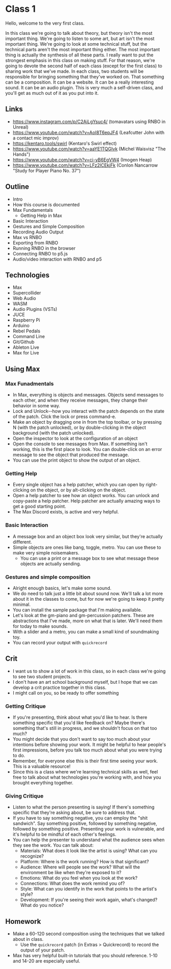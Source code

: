 # Class 1

Hello, welcome to the very first class. 

In this class we're going to talk about theory, but theory isn't the most important thing. We're going to listen to some art, but art isn't the most important thing. We're going to look at some technical stuff, but the technical parts aren't the most important thing either. The most important thing is actually the synthesis of all these parts. I really want to put the strongest emphasis in this class on making stuff. For that reason, we're going to devote the second half of each class (except for the first class) to sharing work that we've made. In each class, two students will be responsible for bringing something that they've worked on. That something can be a composition. It can be a website. It can be a really interesting sound. It can be an audio plugin. This is very much a self-driven class, and you'll get as much out of it as you put into it. 

## Links

- https://www.instagram.com/p/C2AiLgYsuc4/ (tomavatars using RNBO in Unreal)
- https://www.youtube.com/watch?v=AoI8T6epJF4 (Leafcutter John with a contact mic improv)
- https://kentaro.tools/swirl (Kentaro's Swirl effect)
- https://www.youtube.com/watch?v=aaYE1TQGIvk (Michel Waisvisz "The Hands")
- https://www.youtube.com/watch?v=ci-yB6EgVW4 (Imogen Heap)
- https://www.youtube.com/watch?v=LFz2lCEkjFk (Conlon Nancarrow "Study for Player Piano No. 37")

## Outline

- Intro
- How this course is documented
- Max Fundamentals
    - Getting Help in Max
- Basic Interaction
- Gestures and Simple Composition
- Recording Audio Output
- Max vs RNBO
- Exporting from RNBO
- Running RNBO in the browser
- Connecting RNBO to p5.js
- Audio/video interaction with RNBO and p5

## Technologies
- Max
- Supercollider
- Web Audio
- WASM
- Audio Plugins (VSTs)
- JUCE
- Raspberry Pi
- Arduino
- Rebel Pedals
- Command Line
- Git/Github
- Ableton Live
- Max for Live

## Using Max

### Max Funadmentals
- In Max, everything is objects and messages. Objects send messages to each other, and when they receive messages, they change their behavior in some way. 
- Lock and Unlock--how you interact with the patch depends on the state of the patch. Click the lock or press command-e.
- Make an object by dragging one in from the top toolbar, or by pressing N (with the patch unlocked), or by double-clicking in the object background (with the patch unlocked).
- Open the inspector to look at the configuration of an object
- Open the console to see messages from Max. If something isn't working, this is the first place to look. You can double-click on an error message to see the object that produced the message.
- You can use the print object to show the output of an object.

### Getting Help
- Every single object has a help patcher, which you can open by right-clicking on the object, or by alt-clicking on the object.
- Open a help patcher to see how an object works. You can unlock and copy-paste a help patcher. Help patcher are actually amazing ways to get a good starting point.
- The Max Discord exists, is active and very helpful.

### Basic Interaction
- A message box and an object box look very similar, but they're actually different. 
- Simple objects are ones like bang, toggle, metro. You can use these to make very simple noisemakers.
    - You can use a print or a message box to see what message these objects are actually sending.

### Gestures and simple composition
- Alright enough basics, let's make some sound.
- We do need to talk just a little bit about sound now. We'll talk a lot more about it in the classes to come, but for now we're going to keep it pretty minimal. 
- You can install the sample package that I'm making available.
- Let's look at the gm-piano and gm-percussion patchers. These are abstractions that I've made, more on what that is later. We'll need them for today to make sounds.
- With a slider and a metro, you can make a small kind of soundmaking toy.
- You can record your output with `quickrecord`

## Crit
- I want us to show a lot of work in this class, so in each class we're going to see two student projects.
- I don't have an art school background myself, but I hope that we can develop a crit practice together in this class.
- I might call on you, so be ready to offer something

### Getting Critique
- If you're presenting, think about what you'd like to hear. Is there something specific that you'd like feedback on? Maybe there's something that's still in progress, and we shouldn't focus on that too much?
- You might decide that you don't want to say too much about your intentions before showing your work. It might be helpful to hear people's first impressions, before you talk too much about what you were trying to do.
- Remember, for everyone else this is their first time seeing your work. This is a valuable resource!
- Since this is a class where we're learning technical skills as well, feel free to talk about what technologies you're working with, and how you brought everything together.

### Giving Critique
- Listen to what the person presenting is saying! If there's something specific that they're asking about, be sure to address that.
- If you have to say something negative, you can employ the "shit sandwich". Say something positive, followed by something negative, followed by something positive. Presenting your work is vulnerable, and it's helpful to be mindful of each other's feelings.
- You can help the presenter to understand what the audience sees when they see the work. You can talk about:
  - Materials: What does it look like the artist is using? What can you recognize?
  - Platform: Where is the work running? How is that significant?
  - Audience: Where will people see the work? What will the environment be like when they're exposed to it?
  - Emotions: What do you feel when you look at the work?
  - Connections: What does the work remind you of?
  - Style: What can you identify in the work that points to the artist's style?
  - Development: If you're seeing their work again, what's changed? What do you notice?

## Homework
- Make a 60-120 second composition using the techniques that we talked about in class. 
  - Use the `quickrecord` patch (in Extras > Quickrecord) to record the output of your patch.
- Max has very helpful built-in tutorials that you should reference. 1-10 and 14-20 are especially useful.
